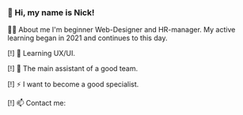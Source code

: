### 👋 Hi, my name is Nick!
👨‍💻 About me
I'm beginner Web-Designer and HR-manager. My active learning began in 2021 and continues to this day.

[!] 🔭 Learning UX/UI.

[!] 🌱 The main assistant of a good team.

[!] ⚡ I want to become a good specialist.

[!] 📫 Contact me:
